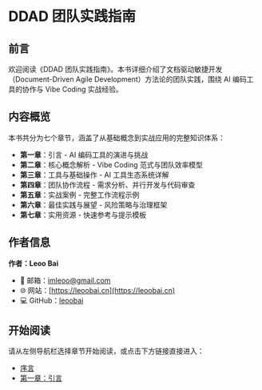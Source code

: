 # DDAD 团队实践指南

## 前言

欢迎阅读《DDAD 团队实践指南》。本书详细介绍了文档驱动敏捷开发（Document-Driven Agile Development）方法论的团队实践，围绕 AI 编码工具的协作与 Vibe Coding 实战经验。

## 内容概览

本书共分为七个章节，涵盖了从基础概念到实战应用的完整知识体系：

- **第一章**：引言 - AI 编码工具的演进与挑战
- **第二章**：核心概念解析 - Vibe Coding 范式与团队效率模型
- **第三章**：工具与基础操作 - AI 工具生态系统详解
- **第四章**：团队协作流程 - 需求分析、并行开发与代码审查
- **第五章**：实战案例 - 完整工作流程示例
- **第六章**：最佳实践与展望 - 风险策略与治理框架
- **第七章**：实用资源 - 快速参考与提示模板

## 作者信息

**作者：Leoo Bai**
- 📧 邮箱：[imleoo@gmail.com](mailto:imleoo@gmail.com)
- 🌐 网站：[https://leoobai.cn](https://leoobai.cn)
- 💻 GitHub：[leoobai](https://github.com/leoobai)

## 开始阅读

请从左侧导航栏选择章节开始阅读，或点击下方链接直接进入：

- [序言](./序言.md)
- [第一章：引言](./chapter1.md)